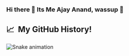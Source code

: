 ### Hi there 👋 Its Me Ajay Anand, wassup 💫

<h2> 📈 &nbsp;My GitHub History!</h2>


![Snake animation](https://github.com/thepiyushmalhotra/thepiyushmalhotra/blob/output/github-contribution-grid-snake.svg)
